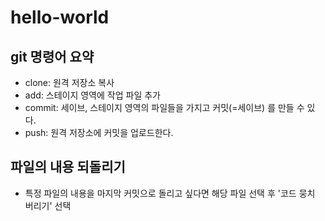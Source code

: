 # hello-world

## git 명령어 요약

 - clone: 원격 저장소 복사
 - add: 스테이지 영역에 작업 파일 추가
 - commit: 세이브, 스테이지 영역의 파일들을 가지고 커밋(=세이브) 를 만들 수 있다.
 - push: 원격 저장소에 커밋을 업로드한다.

 ## 파일의 내용 되돌리기

  - 특정 파일의 내용을 마지막 커밋으로 돌리고 싶다면 해당 파일 선택 후 '코드 뭉치 버리기' 선택